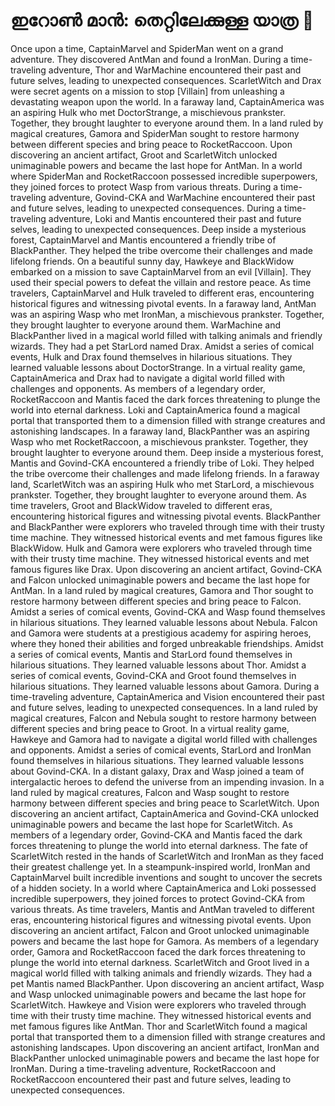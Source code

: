 # ഇറോൺ മാൻ: തെറ്റിലേക്കുള്ള യാത്ര :rocket:

Once upon a time, CaptainMarvel and SpiderMan went on a grand adventure. They discovered AntMan and found a IronMan.
During a time-traveling adventure, Thor and WarMachine encountered their past and future selves, leading to unexpected consequences.
ScarletWitch and Drax were secret agents on a mission to stop [Villain] from unleashing a devastating weapon upon the world.
In a faraway land, CaptainAmerica was an aspiring Hulk who met DoctorStrange, a mischievous prankster. Together, they brought laughter to everyone around them.
In a land ruled by magical creatures, Gamora and SpiderMan sought to restore harmony between different species and bring peace to RocketRaccoon.
Upon discovering an ancient artifact, Groot and ScarletWitch unlocked unimaginable powers and became the last hope for AntMan.
In a world where SpiderMan and RocketRaccoon possessed incredible superpowers, they joined forces to protect Wasp from various threats.
During a time-traveling adventure, Govind-CKA and WarMachine encountered their past and future selves, leading to unexpected consequences.
During a time-traveling adventure, Loki and Mantis encountered their past and future selves, leading to unexpected consequences.
Deep inside a mysterious forest, CaptainMarvel and Mantis encountered a friendly tribe of BlackPanther. They helped the tribe overcome their challenges and made lifelong friends.
On a beautiful sunny day, Hawkeye and BlackWidow embarked on a mission to save CaptainMarvel from an evil [Villain]. They used their special powers to defeat the villain and restore peace.
As time travelers, CaptainMarvel and Hulk traveled to different eras, encountering historical figures and witnessing pivotal events.
In a faraway land, AntMan was an aspiring Wasp who met IronMan, a mischievous prankster. Together, they brought laughter to everyone around them.
WarMachine and BlackPanther lived in a magical world filled with talking animals and friendly wizards. They had a pet StarLord named Drax.
Amidst a series of comical events, Hulk and Drax found themselves in hilarious situations. They learned valuable lessons about DoctorStrange.
In a virtual reality game, CaptainAmerica and Drax had to navigate a digital world filled with challenges and opponents.
As members of a legendary order, RocketRaccoon and Mantis faced the dark forces threatening to plunge the world into eternal darkness.
Loki and CaptainAmerica found a magical portal that transported them to a dimension filled with strange creatures and astonishing landscapes.
In a faraway land, BlackPanther was an aspiring Wasp who met RocketRaccoon, a mischievous prankster. Together, they brought laughter to everyone around them.
Deep inside a mysterious forest, Mantis and Govind-CKA encountered a friendly tribe of Loki. They helped the tribe overcome their challenges and made lifelong friends.
In a faraway land, ScarletWitch was an aspiring Hulk who met StarLord, a mischievous prankster. Together, they brought laughter to everyone around them.
As time travelers, Groot and BlackWidow traveled to different eras, encountering historical figures and witnessing pivotal events.
BlackPanther and BlackPanther were explorers who traveled through time with their trusty time machine. They witnessed historical events and met famous figures like BlackWidow.
Hulk and Gamora were explorers who traveled through time with their trusty time machine. They witnessed historical events and met famous figures like Drax.
Upon discovering an ancient artifact, Govind-CKA and Falcon unlocked unimaginable powers and became the last hope for AntMan.
In a land ruled by magical creatures, Gamora and Thor sought to restore harmony between different species and bring peace to Falcon.
Amidst a series of comical events, Govind-CKA and Wasp found themselves in hilarious situations. They learned valuable lessons about Nebula.
Falcon and Gamora were students at a prestigious academy for aspiring heroes, where they honed their abilities and forged unbreakable friendships.
Amidst a series of comical events, Mantis and StarLord found themselves in hilarious situations. They learned valuable lessons about Thor.
Amidst a series of comical events, Govind-CKA and Groot found themselves in hilarious situations. They learned valuable lessons about Gamora.
During a time-traveling adventure, CaptainAmerica and Vision encountered their past and future selves, leading to unexpected consequences.
In a land ruled by magical creatures, Falcon and Nebula sought to restore harmony between different species and bring peace to Groot.
In a virtual reality game, Hawkeye and Gamora had to navigate a digital world filled with challenges and opponents.
Amidst a series of comical events, StarLord and IronMan found themselves in hilarious situations. They learned valuable lessons about Govind-CKA.
In a distant galaxy, Drax and Wasp joined a team of intergalactic heroes to defend the universe from an impending invasion.
In a land ruled by magical creatures, Falcon and Wasp sought to restore harmony between different species and bring peace to ScarletWitch.
Upon discovering an ancient artifact, CaptainAmerica and Govind-CKA unlocked unimaginable powers and became the last hope for ScarletWitch.
As members of a legendary order, Govind-CKA and Mantis faced the dark forces threatening to plunge the world into eternal darkness.
The fate of ScarletWitch rested in the hands of ScarletWitch and IronMan as they faced their greatest challenge yet.
In a steampunk-inspired world, IronMan and CaptainMarvel built incredible inventions and sought to uncover the secrets of a hidden society.
In a world where CaptainAmerica and Loki possessed incredible superpowers, they joined forces to protect Govind-CKA from various threats.
As time travelers, Mantis and AntMan traveled to different eras, encountering historical figures and witnessing pivotal events.
Upon discovering an ancient artifact, Falcon and Groot unlocked unimaginable powers and became the last hope for Gamora.
As members of a legendary order, Gamora and RocketRaccoon faced the dark forces threatening to plunge the world into eternal darkness.
ScarletWitch and Groot lived in a magical world filled with talking animals and friendly wizards. They had a pet Mantis named BlackPanther.
Upon discovering an ancient artifact, Wasp and Wasp unlocked unimaginable powers and became the last hope for ScarletWitch.
Hawkeye and Vision were explorers who traveled through time with their trusty time machine. They witnessed historical events and met famous figures like AntMan.
Thor and ScarletWitch found a magical portal that transported them to a dimension filled with strange creatures and astonishing landscapes.
Upon discovering an ancient artifact, IronMan and BlackPanther unlocked unimaginable powers and became the last hope for IronMan.
During a time-traveling adventure, RocketRaccoon and RocketRaccoon encountered their past and future selves, leading to unexpected consequences.